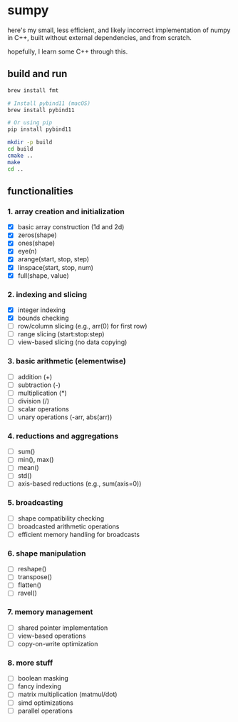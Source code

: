 # sumpy

here's my small, less efficient, and likely incorrect implementation of numpy in C++, built without external dependencies, and from scratch.

hopefully, I learn some C++ through this.

## build and run

```bash
brew install fmt

# Install pybind11 (macOS)
brew install pybind11

# Or using pip
pip install pybind11
```

```bash
mkdir -p build
cd build
cmake ..
make
cd ..
```

## functionalities

### 1. array creation and initialization
- [x] basic array construction (1d and 2d)
- [x] zeros(shape)
- [x] ones(shape)
- [x] eye(n)
- [x] arange(start, stop, step)
- [x] linspace(start, stop, num)
- [x] full(shape, value)

### 2. indexing and slicing
- [x] integer indexing
- [x] bounds checking
- [ ] row/column slicing (e.g., arr(0) for first row)
- [ ] range slicing (start:stop:step)
- [ ] view-based slicing (no data copying)

### 3. basic arithmetic (elementwise)
- [ ] addition (+)
- [ ] subtraction (-)
- [ ] multiplication (*)
- [ ] division (/)
- [ ] scalar operations
- [ ] unary operations (-arr, abs(arr))

### 4. reductions and aggregations
- [ ] sum()
- [ ] min(), max()
- [ ] mean()
- [ ] std()
- [ ] axis-based reductions (e.g., sum(axis=0))

### 5. broadcasting
- [ ] shape compatibility checking
- [ ] broadcasted arithmetic operations
- [ ] efficient memory handling for broadcasts

### 6. shape manipulation
- [ ] reshape()
- [ ] transpose()
- [ ] flatten()
- [ ] ravel()

### 7. memory management
- [ ] shared pointer implementation
- [ ] view-based operations
- [ ] copy-on-write optimization

### 8. more stuff
- [ ] boolean masking
- [ ] fancy indexing
- [ ] matrix multiplication (matmul/dot)
- [ ] simd optimizations
- [ ] parallel operations